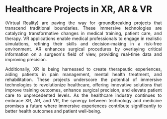 # Healthcare Projects in XR, AR & VR

<p align="justify">(Virtual Reality) are paving the way for groundbreaking projects that transcend traditional boundaries. These immersive technologies are catalyzing transformative changes in medical training, patient care, and therapy. VR applications enable medical professionals to engage in realistic simulations, refining their skills and decision-making in a risk-free environment. AR enhances surgical procedures by overlaying critical information on a surgeon's field of view, providing real-time data and improving precision. </p>
<p align="justify"> Additionally, XR is being harnessed to create therapeutic experiences, aiding patients in pain management, mental health treatment, and rehabilitation. These projects underscore the potential of immersive technologies to revolutionize healthcare, offering innovative solutions that improve training outcomes, enhance surgical precision, and elevate patient care to unprecedented levels. As the healthcare industry continues to embrace XR, AR, and VR, the synergy between technology and medicine promises a future where immersive experiences contribute significantly to better health outcomes and patient well-being.</p>
